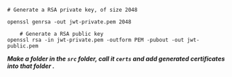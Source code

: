 ```shell
# Generate a RSA private key, of size 2048 

openssl genrsa -out jwt-private.pem 2048

```

```shell
    # Generate a RSA public key
openssl rsa -in jwt-private.pem -outform PEM -pubout -out jwt-public.pem 
```

***Make a folder in the `src` folder, call it `certs` and add generated certificates into that folder .***

